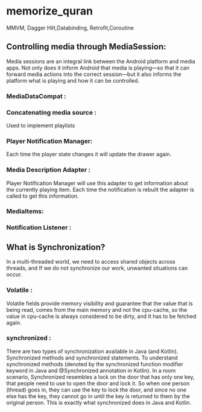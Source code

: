 # memorize_quran
MMVM, Dagger Hilt,Databinding, Retrofit,Coroutine


## Controlling media through MediaSession:
Media sessions are an integral link between the Android platform and media apps. Not only does it inform Android that media is playing—so that it can forward media actions into the correct session—but it also informs the platform what is playing and how it can be controlled.


### MediaDataCompat :

### Concatenating media source :
 Used to implement playlists


### Player Notification Manager:
Each time the player state changes it will update the drawer again.

### Media Description Adapter :
Player Notification Manager will use this adapter to get information about the currently playing item. Each time the notification is rebuilt the adapter is called to get this information.


### MediaItems: 

### Notification Listener :




## What is Synchronization?
In a multi-threaded world, we need to access shared objects across threads, and If we do not synchronize our work, unwanted situations can occur.

### Volatile :
Volatile fields provide memory visibility and guarantee that the value that is being read, comes from the main memory and not the cpu-cache, so the value in cpu-cache is always considered to be dirty, and It has to be fetched again.
### synchronized :
There are two types of synchronization available in Java (and Kotlin). Synchronized methods and synchronized statements.
To understand synchronized methods (denoted by the synchronized function modifier keyword in Java and @Synchronized annotation in Kotlin).
In a room scenario, Synchronized resembles a lock on the door that has only one key, that people need to use to open the door and lock it. So when one person (thread) goes in, they can use the key to lock the door, and since no one else has the key, they cannot go in until the key is returned to them by the original person. This is exactly what synchronized does in Java and Kotlin.






